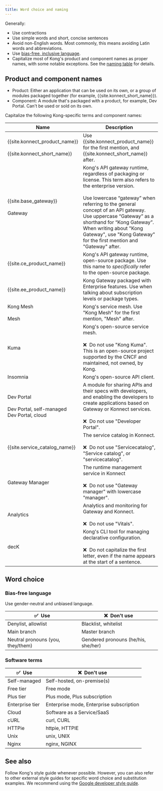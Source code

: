```yaml
---
title: Word choice and naming
---
```


Generally:
* Use contractions
* Use simple words and short, concise sentences
* Avoid non-English words. Most commonly, this means avoiding Latin words and abbreviations.
* Use [bias-free, inclusive language](#bias-free-language).
* Capitalize most of Kong's product and component names as proper names, with some notable exceptions. See the [naming table](#product-application-component-names) for details.

## Product and component names

* Product: Either an application that can be used on its own, or a group of modules packaged together (for example, {{site.konnect_short_name}}).
* Component: A module that's packaged with a product, for example, Dev Portal. Can't be used or sold on its own.

Capitalize the following Kong-specific terms and component names:

<!-- vale off -->

Name | Description
-----|------------
{{site.konnect_product_name}} <br><br> {{site.konnect_short_name}} | Use {{site.konnect_product_name}} for the first mention, and {{site.konnect_short_name}} after.
{{site.base_gateway}} <br><br> Gateway | Kong's API gateway runtime, regardless of packaging or license. This term also refers to the enterprise version. <br><br> Use lowercase “gateway” when referring to the general concept of an API gateway. Use uppercase “Gateway” as a shorthand for “Kong Gateway”. When writing about "Kong Gateway", use "Kong Gateway" for the first mention and "Gateway" after.
{{site.ce_product_name}} | Kong's API gateway runtime, open-source package. Use this name to _specifically_ refer to the open-source package.
{{site.ee_product_name}} | Kong Gateway packaged with Enterprise features. Use when talking about subscription levels or package types.
Kong Mesh <br><br> Mesh | Kong's service mesh. Use "Kong Mesh" for the first mention, "Mesh" after.
Kuma | Kong's open-source service mesh. <br><br> ❌&nbsp; Do not use "Kong Kuma". This is an open-source project supported by the CNCF and maintained, not owned, by Kong.
Insomnia | Kong's open-source API client.
Dev Portal <br><br> Dev Portal, self-managed <br> Dev Portal, cloud | A module for sharing APIs and their specs with developers, and enabling the developers to create applications based on Gateway or Konnect services. <br><br> ❌&nbsp; Do not use "Developer Portal".
{{site.service_catalog_name}} | The service catalog in Konnect. <br><br> ❌&nbsp; Do not use "Servicecatalog", "Service catalog", or "servicecatalog".
Gateway Manager | The runtime management service in Konnect <br><br> ❌&nbsp; Do not use "Gateway manager" with lowercase "manager".
Analytics | Analytics and monitoring for Gateway and Konnect. <br><br> ❌&nbsp; Do not use "Vitals".
decK | Kong's CLI tool for managing declarative configuration.<br><br> ❌&nbsp; Do not capitalize the first letter, even if the name appears at the start of a sentence.

<!-- vale on -->

## Word choice

### Bias-free language

Use gender-neutral and unbiased language.

<!-- vale off -->

✅ &nbsp;Use  | ❌&nbsp; Don't use
--------------------------------|--------------------------------------
Denylist, allowlist             | Blacklist, whitelist
Main branch                     | Master branch
Neutral pronouns (you, they/them) | Gendered pronouns (he/his, she/her)

<!-- vale on -->

### Software terms

<!-- vale off -->

✅ &nbsp;Use  | ❌ &nbsp;Don't use
--------------------------------|--------------------------------------
Self-managed                    | Self-hosted, on-premise(s)
Free tier                       | Free mode
Plus tier                       | Plus mode, Plus subscription
Enterprise tier                  | Enterprise mode, Enterprise subscription
Cloud                           | Software as a Service/SaaS
cURL                            | curl, CURL
HTTPie                          | httpie, HTTPIE
Unix                            | unix, UNIX
Nginx                           | nginx, NGINX

<!-- vale on -->

## See also

Follow Kong's style guide whenever possible. However, you can also refer to other external style guides for specific word choice and substitution examples.
We recommend using the [Google developer style guide](https://developers.google.com/style/word-list).
